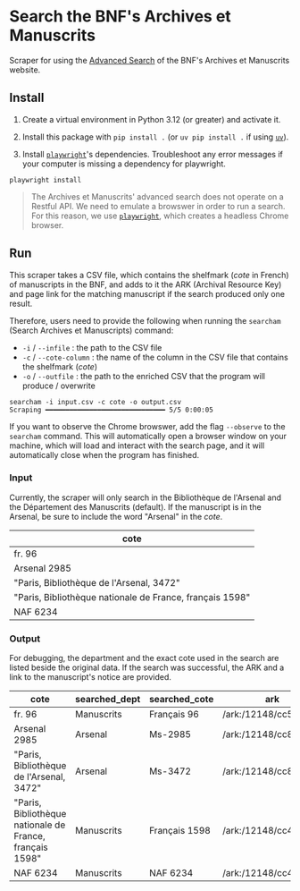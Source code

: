 # Search the BNF's Archives et Manuscrits

Scraper for using the [Advanced Search](https://archivesetmanuscrits.bnf.fr/pageRechercheAvancee.html) of the BNF's Archives et Manuscrits website.

## Install

1. Create a virtual environment in Python 3.12 (or greater) and activate it.

2. Install this package with `pip install .` (or `uv pip install .` if using [`uv`](https://docs.astral.sh/uv/)).

3. Install [`playwright`](https://playwright.dev/python/docs/library)'s dependencies. Troubleshoot any error messages if your computer is missing a dependency for playwright.

```
playwright install
```

> The Archives et Manuscrits' advanced search does not operate on a Restful API. We need to emulate a browswer in order to run a search. For this reason, we use [`playwright`](https://playwright.dev/python/docs/library), which creates a headless Chrome browser.

## Run

This scraper takes a CSV file, which contains the shelfmark (_cote_ in French) of manuscripts in the BNF, and adds to it the ARK (Archival Resource Key) and page link for the matching manuscript if the search produced only one result.

Therefore, users need to provide the following when running the `searcham` (Search Archives et Manuscripts) command:

- `-i` / `--infile` : the path to the CSV file
- `-c` / `--cote-column` : the name of the column in the CSV file that contains the shelfmark (_cote_)
- `-o` / `--outfile` : the path to the enriched CSV that the program will produce / overwrite

```console
searcham -i input.csv -c cote -o output.csv
Scraping ━━━━━━━━━━━━━━━━━━━━━━━━━━━━━━ 5/5 0:00:05
```

If you want to observe the Chrome browswer, add the flag `--observe` to the `searcham` command. This will automatically open a browser window on your machine, which will load and interact with the search page, and it will automatically close when the program has finished.

### Input

Currently, the scraper will only search in the Bibliothèque de l'Arsenal and the Département des Manuscrits (default). If the manuscript is in the Arsenal, be sure to include the word "Arsenal" in the _cote_.

|cote|
|--|
|fr. 96|
|Arsenal 2985|
|"Paris, Bibliothèque de l'Arsenal, 3472"|
|"Paris, Bibliothèque nationale de France, français 1598"|
|NAF 6234|

### Output

For debugging, the department and the exact cote used in the search are listed beside the original data. If the search was successful, the ARK and a link to the manuscript's notice are provided.

|cote|searched_dept|searched_cote|ark|page|
|--|--|--|--|--|
|fr. 96|Manuscrits|Français 96|/ark:/12148/cc51219h|https://archivesetmanuscrits.bnf.fr/ark:/12148/cc51219h|
|Arsenal 2985|Arsenal|Ms-2985|/ark:/12148/cc837150|https://archivesetmanuscrits.bnf.fr/ark:/12148/cc837150|
|"Paris, Bibliothèque de l'Arsenal, 3472"|Arsenal|Ms-3472|/ark:/12148/cc841476|https://archivesetmanuscrits.bnf.fr/ark:/12148/cc841476|
|"Paris, Bibliothèque nationale de France, français 1598"|Manuscrits|Français 1598|/ark:/12148/cc46160s|https://archivesetmanuscrits.bnf.fr/ark:/12148/cc46160s|
|NAF 6234|Manuscrits|NAF 6234|/ark:/12148/cc41016b|https://archivesetmanuscrits.bnf.fr/ark:/12148/cc41016b|
